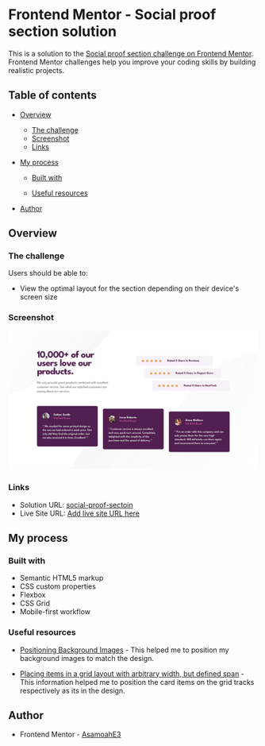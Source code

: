 # Frontend Mentor - Social proof section solution

This is a solution to the [Social proof section challenge on Frontend Mentor](https://www.frontendmentor.io/challenges/social-proof-section-6e0qTv_bA). Frontend Mentor challenges help you improve your coding skills by building realistic projects.

## Table of contents

- [Overview](#overview)
  - [The challenge](#the-challenge)
  - [Screenshot](#screenshot)
  - [Links](#links)
- [My process](#my-process)

  - [Built with](#built-with)

  - [Useful resources](#useful-resources)

- [Author](#author)

## Overview

### The challenge

Users should be able to:

- View the optimal layout for the section depending on their device's screen size

### Screenshot

![](./images/screenshot.jpg)

### Links

- Solution URL: [social-proof-sectoin](https://github.com/asamoahe3/social-proof-section)
- Live Site URL: [Add live site URL here](https://your-live-site-url.com)

## My process

### Built with

- Semantic HTML5 markup
- CSS custom properties
- Flexbox
- CSS Grid
- Mobile-first workflow

### Useful resources

- [Positioning Background Images](https://css-tricks.com/almanac/properties/b/background/) - This helped me to position my background images to match the design.

- [Placing items in a grid layout with arbitrary width, but defined span](https://stackoverflow.com/questions/53916641/placing-items-in-a-grid-layout-with-arbitrary-width-but-defined-span) - This information helped me to position the card items on the grid tracks respectively as its in the design.

## Author

- Frontend Mentor - [AsamoahE3](https://www.frontendmentor.io/profile/yourusername)
